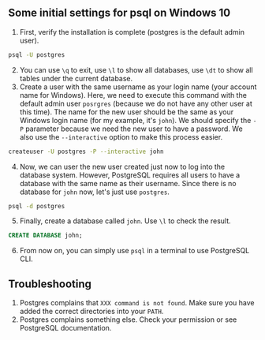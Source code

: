 ## Some initial settings for psql on Windows 10

1. First, verify the installation is complete (postgres is the default admin user).
```bash
psql -U postgres
```
2. You can use `\q` to exit, use `\l` to show all databases, use `\dt` to show all tables under the current database.
3. Create a user with the same username as your login name (your account name for Windows). Here, we need to execute this command with the default admin user `posrgres` (because we do not have any other user at this time). The name for the new user should be the same as your Windows login name (for my example, it's `john`). We should specify the `-P` parameter because we need the new user to have a password. We also use the `--interactive` option to make this process easier.
```bash
createuser -U postgres -P --interactive john
```
4. Now, we can user the new user created just now to log into the database system. However, PostgreSQL requires all users to have a database with the same name as their username. Since there is no database for `john` now, let's just use `postgres`.
```bash
psql -d postgres
```
5. Finally, create a database called `john`. Use `\l` to check the result.
```sql
CREATE DATABASE john;
```
6. From now on, you can simply use `psql` in a terminal to use PostgreSQL CLI.

## Troubleshooting

1. Postgres complains that `XXX command is not found`. Make sure you have added the correct directories into your `PATH`.
2. Postgres complains something else. Check your permission or see PostgreSQL documentation.